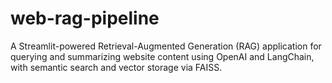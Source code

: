 # web-rag-pipeline
A Streamlit-powered Retrieval-Augmented Generation (RAG) application for querying and summarizing website content using OpenAI and LangChain, with semantic search and vector storage via FAISS.

